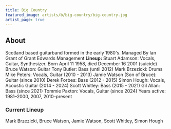 ```yaml
---
title: Big Country
featured_image: artists/b/big-country/big-country.jpg
artist_page: true
---
```

## About

Scotland based guitarband formed in the early 1980's.
Managed By Ian Grant of Grant Edwards Management
**Lineup:**
Stuart Adamson: Vocals, Guitar, Synthesizer. Born April 11 1958, died December 16 2001 (suicide)
Bruce Watson: Guitar
Tony Butler: Bass (until 2012)
Mark Brzezicki: Drums
Mike Peters: Vocals, Guitar (2010 - 2013)
Jamie Watson (Son of Bruce): Guitar (since 2010)
Derek Forbes: Bass (2012 - 2015)
Simon Hough: Vocals, Acoustic Guitar (2014 - 2024)
Scott Whitley: Bass (2015 - 2021)
Gil Allan: Bass (since 2021)
Tommie Paxton: Vocals, Guitar (since 2024)
Years active:	1981–2000, 2007, 2010–present

### Current Lineup

Mark Brzezicki, Bruce Watson, Jamie Watson, Scott Whitley, Simon Hough

